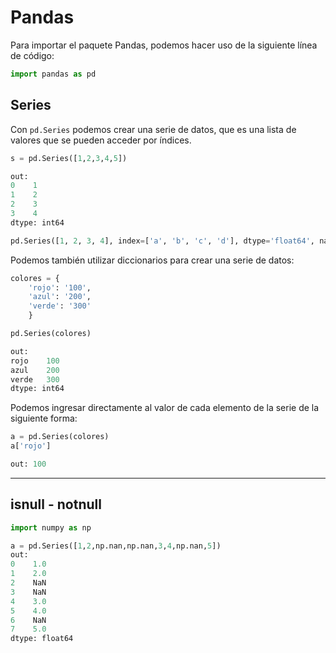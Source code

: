 # Pandas

Para importar el paquete Pandas, podemos hacer uso de la siguiente línea de código:

```python
import pandas as pd
```
## Series 
Con ```pd.Series``` podemos crear una serie de datos, que es una lista de valores que se pueden acceder por índices.

```python
s = pd.Series([1,2,3,4,5])

out: 
0    1
1    2
2    3
3    4
dtype: int64
```

```python
pd.Series([1, 2, 3, 4], index=['a', 'b', 'c', 'd'], dtype='float64', name='series')
```

Podemos también utilizar diccionarios para crear una serie de datos: 

```python
colores = {
    'rojo': '100',
    'azul': '200',
    'verde': '300'
    }
```

    
```python
pd.Series(colores)

out: 
rojo    100
azul    200
verde   300
dtype: int64
```

Podemos ingresar directamente al valor de cada elemento de la serie de la siguiente forma: 

```python 
a = pd.Series(colores)
a['rojo']

out: 100
```	
---

## isnull - notnull

```python
import numpy as np

a = pd.Series([1,2,np.nan,np.nan,3,4,np.nan,5])
out:
0    1.0
1    2.0
2    NaN
3    NaN
4    3.0
5    4.0
6    NaN
7    5.0
dtype: float64
```